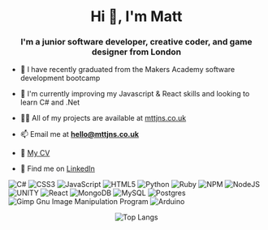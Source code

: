 <h1 align="center">Hi 👋, I'm Matt</h1>
<h3 align="center">I'm a junior software developer, creative coder, and game designer from London</h3>

- 🔭 I have recently graduated from the Makers Academy software development bootcamp
- 🌱 I'm currently improving my Javascript & React skills and looking to learn C# and .Net
  
- 👨‍💻 All of my projects are available at [mttjns.co.uk](http://www.mttjns.co.uk)
- 📫 Email me at **hello@mttjns.co.uk**
- 📄 [My CV](https://github.com/Matt-J-Jones/CV/blob/main/MattJonesCV2023.pdf)
- 👔 Find me on [LinkedIn](https://linkedin.com/in/mattjosephjones)

![C#](https://img.shields.io/badge/c%23-%23239120.svg?style=flat&logo=c-sharp&logoColor=white) ![CSS3](https://img.shields.io/badge/css3-%231572B6.svg?style=flat&logo=css3&logoColor=white) ![JavaScript](https://img.shields.io/badge/javascript-%23323330.svg?style=flat&logo=javascript&logoColor=%23F7DF1E) ![HTML5](https://img.shields.io/badge/html5-%23E34F26.svg?style=flat&logo=html5&logoColor=white) ![Python](https://img.shields.io/badge/python-3670A0?style=flat&logo=python&logoColor=ffdd54) ![Ruby](https://img.shields.io/badge/ruby-%23CC342D.svg?style=flat&logo=ruby&logoColor=white) ![NPM](https://img.shields.io/badge/NPM-%23000000.svg?style=flat&logo=npm&logoColor=white) ![NodeJS](https://img.shields.io/badge/node.js-6DA55F?style=flat&logo=node.js&logoColor=white) ![UNITY](https://img.shields.io/badge/Unity-%2320232a.svg?style=flat&logo=unity&logoColor=white) ![React](https://img.shields.io/badge/react-%2320232a.svg?style=flat&logo=react&logoColor=%2361DAFB) ![MongoDB](https://img.shields.io/badge/MongoDB-%234ea94b.svg?style=flat&logo=mongodb&logoColor=white) ![MySQL](https://img.shields.io/badge/mysql-%2300f.svg?style=flat&logo=mysql&logoColor=white) ![Postgres](https://img.shields.io/badge/postgres-%23316192.svg?style=flat&logo=postgresql&logoColor=white) ![Gimp Gnu Image Manipulation Program](https://img.shields.io/badge/Gimp-657D8B?style=flat&logo=gimp&logoColor=FFFFFF) ![Arduino](https://img.shields.io/badge/-Arduino-00979D?style=flat&logo=Arduino&logoColor=white)


<div align="center">
    <img src="https://github-readme-stats.vercel.app/api/top-langs/?username=matt-j-jones&langs_count=5&layout=donut&theme=dracula&hide=HLSL,ShaderLab" alt="Top Langs">
</div>
